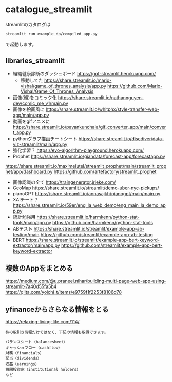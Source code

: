 # catalogue_streamlit
streamlitのカタログは
```
streamlit run example_dp/compiled_app.py
```
で起動します。


## libraries_streamlit
- 組織健康診断のダッシュボード
https://got-streamlit.herokuapp.com/
  - 移動してた
  https://share.streamlit.io/mario-vishal/game_of_thrones_analysis/app.py
  https://github.com/Mario-Vishal/Game_Of_Thrones_Analysis
- 画像(顔)をコミック化
https://share.streamlit.io/nathannguyen-dev/comic_me_v1/main.py
- 画像を絵画風に
https://share.streamlit.io/whitphx/style-transfer-web-app/main/app.py
- 動画をgifアニメに
https://share.streamlit.io/pavankunchala/gif_converter_app/main/convert_app.py
- pythonグラフ描画チートシート
https://share.streamlit.io/discdiver/data-viz-streamlit/main/app.py
- 強化学習？
https://evo-algorithm-playground.herokuapp.com/
- Prophet
https://share.streamlit.io/giandata/forecast-app/forecastapp.py  

https://share.streamlit.io/maximelutel/streamlit_prophet/main/streamlit_prophet/app/dashboard.py
https://github.com/artefactory/streamlit_prophet
- 画像認識の全て
https://traingenerator.jrieke.com/
- GeoMap
https://share.streamlit.io/streamlit/demo-uber-nyc-pickups/
- pianoGPT
https://share.streamlit.io/annasajkh/pianogpt/main/main.py
- XAIチート？
https://share.streamlit.io/59er/eng_la_web_demo/eng_main_la_demo_app.py
- 統計勉強用
https://share.streamlit.io/harmkenn/python-stat-tools/main/app.py
https://github.com/harmkenn/python-stat-tools
- ABテスト
https://share.streamlit.io/streamlit/example-app-ab-testing/main
https://github.com/streamlit/example-app-ab-testing
- BERT
https://share.streamlit.io/streamlit/example-app-bert-keyword-extractor/main/app.py
https://github.com/streamlit/example-app-bert-keyword-extractor

## 複数のAppをまとめる
https://medium.com/@u.praneel.nihar/building-multi-page-web-app-using-streamlit-7a40d55fa5b4  
https://qiita.com/yoichi_t/items/e9759f1f2253f8106d78  

## yfinanceからさらなる情報をとる
https://relaxing-living-life.com/114/  
```
株の取引き情報だけではなく、下記の情報も取得できます。

バランスシート（balancesheet）
キャッシュフロー（cashflow）
財務（financials）
配当（dividends）
収益（earnings）
機関投資家（institutional holders）
など
```
